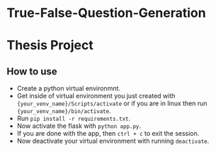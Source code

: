 # True-False-Question-Generation
# Thesis Project
## How to use
- Create a python virtual environmnt.
- Get inside of virtual environment you just created with ``` {your_venv_name}/Scripts/activate ``` or if you are in linux then run ``` {your_venv_name}/bin/activate ```.
- Run ```pip install -r requirements.txt```.
- Now activate the flask with ``` python app.py ```.
- If you are done with the app, then ``` ctrl + c ``` to exit the session.
- Now deactivate your virtual environment with running ``` deactivate ```.

